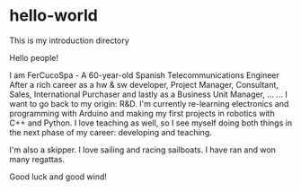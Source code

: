 # hello-world
This is my introduction directory

Hello people!

I am FerCucoSpa - A 60-year-old Spanish Telecommunications Engineer
After a rich career as a hw & sw developer, Project Manager, Consultant, Sales, International Purchaser and lastly as a Business Unit Manager, ...
 ... I want to go back to my origin: R&D.
I'm currently re-learning electronics and programming with Arduino and making my first projects in robotics with C++ and Python.
I love teaching as well, so I see myself doing both things in the next phase of my career: developing and teaching.

I'm also a skipper. I love sailing and racing sailboats. I have ran and won many regattas.

Good luck and good wind!
